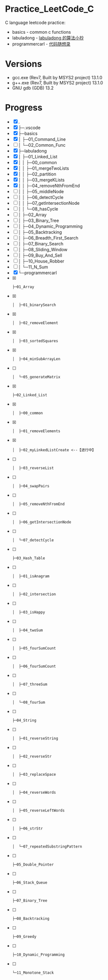 # Practice_LeetCode_C

C language leetcode practice:

- basics - common c functions
- labuladong - [labuladong 的算法小抄](https://labuladong.github.io/algo/home/)
- programmercarl - [代码随想录](https://programmercarl.com/)

# Versions

- gcc.exe (Rev7, Built by MSYS2 project) 13.1.0
- g++.exe (Rev7, Built by MSYS2 project) 13.1.0
- GNU gdb (GDB) 13.2

# Progress

- [x] .
- [x] ├─.vscode
- [x] ├─basics
- [x] │  ├─01_Command_Line
- [ ] │  └─02_Common_Func
- [x] ├─labuladong
- [x] │  ├─01_Linked_List
- [x] │  │  ├─00_common
- [x] │  │  ├─01_mergeTwoLists
- [x] │  │  ├─02_partition
- [x] │  │  ├─03_mergeKLists
- [x] │  │  ├─04_removeNthFromEnd
- [ ] │  │  ├─05_middleNode
- [ ] │  │  ├─06_detectCycle
- [ ] │  │  ├─07_getIntersectionNode
- [ ] │  │  └─08_hasCycle
- [ ] │  ├─02_Array
- [ ] │  ├─03_Binary_Tree
- [ ] │  ├─04_Dynamic_Programming
- [ ] │  ├─05_Backtracking
- [ ] │  ├─06_Breadth_First_Search
- [ ] │  ├─07_Binary_Search
- [ ] │  ├─08_Sliding_Window
- [ ] │  ├─09_Buy_And_Sell
- [ ] │  ├─10_House_Robber
- [ ] │  └─11_N_Sum
- [x] └─programmercarl
- [x]     ├─01_Array
- [x]     │  ├─01_binarySearch
- [x]     │  ├─02_removeElement
- [x]     │  ├─03_sortedSquares
- [x]     │  ├─04_minSubArrayLen
- [ ]     │  └─05_generateMatrix
- [x]     ├─02_Linked_List
- [x]     │  ├─00_common
- [x]     │  ├─01_removeElements
- [x]     │  ├─02_myLinkedListCreate <--【进行中】
- [ ]     │  ├─03_reverseList
- [ ]     │  ├─04_swapPairs
- [ ]     │  ├─05_removeNthFromEnd
- [ ]     │  ├─06_getIntersectionNode
- [ ]     │  └─07_detectCycle
- [ ]     ├─03_Hash_Table
- [ ]     │  ├─01_isAnagram
- [ ]     │  ├─02_intersection
- [ ]     │  ├─03_isHappy
- [ ]     │  ├─04_twoSum
- [ ]     │  ├─05_fourSumCount
- [ ]     │  ├─06_fourSumCount
- [ ]     │  ├─07_threeSum
- [ ]     │  └─08_fourSum
- [ ]     ├─04_String
- [ ]     │  ├─01_reverseString
- [ ]     │  ├─02_reverseStr
- [ ]     │  ├─03_replaceSpace
- [ ]     │  ├─04_reverseWords
- [ ]     │  ├─05_reverseLeftWords
- [ ]     │  ├─06_strStr
- [ ]     │  └─07_repeatedSubstringPattern
- [ ]     ├─05_Double_Pointer
- [ ]     ├─06_Stack_Queue
- [ ]     ├─07_Binary_Tree
- [ ]     ├─08_Backtracking
- [ ]     ├─09_Greedy
- [ ]     ├─10_Dynamic_Programming
- [ ]     └─11_Monotone_Stack
